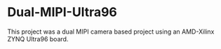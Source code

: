 # Dual-MIPI-Ultra96
This project was a dual MIPI camera based project using an AMD-Xilinx ZYNQ Ultra96 board.
